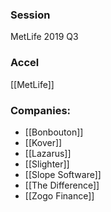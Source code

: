 
### Session
MetLife 2019 Q3

### Accel
[[MetLife]]

### Companies:
- [[Bonbouton]]
- [[Kover]]
- [[Lazarus]]
- [[Slighter]]
- [[Slope Software]]
- [[The Difference]]
- [[Zogo Finance]]


